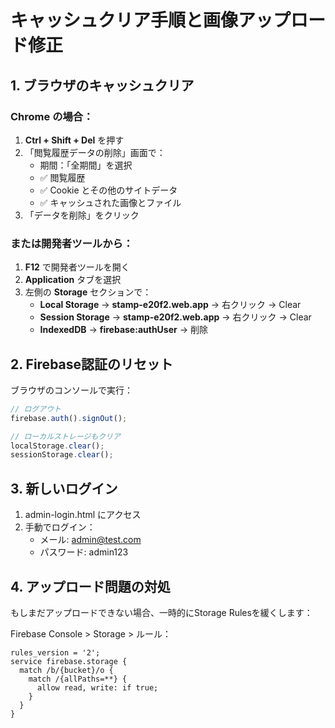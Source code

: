 # キャッシュクリア手順と画像アップロード修正

## 1. ブラウザのキャッシュクリア

### Chrome の場合：
1. **Ctrl + Shift + Del** を押す
2. 「閲覧履歴データの削除」画面で：
   - 期間：「全期間」を選択
   - ✅ 閲覧履歴
   - ✅ Cookie とその他のサイトデータ
   - ✅ キャッシュされた画像とファイル
3. 「データを削除」をクリック

### または開発者ツールから：
1. **F12** で開発者ツールを開く
2. **Application** タブを選択
3. 左側の **Storage** セクションで：
   - **Local Storage** → **stamp-e20f2.web.app** → 右クリック → Clear
   - **Session Storage** → **stamp-e20f2.web.app** → 右クリック → Clear
   - **IndexedDB** → **firebase:authUser** → 削除

## 2. Firebase認証のリセット

ブラウザのコンソールで実行：
```javascript
// ログアウト
firebase.auth().signOut();

// ローカルストレージもクリア
localStorage.clear();
sessionStorage.clear();
```

## 3. 新しいログイン

1. admin-login.html にアクセス
2. 手動でログイン：
   - メール: admin@test.com
   - パスワード: admin123

## 4. アップロード問題の対処

もしまだアップロードできない場合、一時的にStorage Rulesを緩くします：

Firebase Console > Storage > ルール：
```
rules_version = '2';
service firebase.storage {
  match /b/{bucket}/o {
    match /{allPaths=**} {
      allow read, write: if true;
    }
  }
}
```